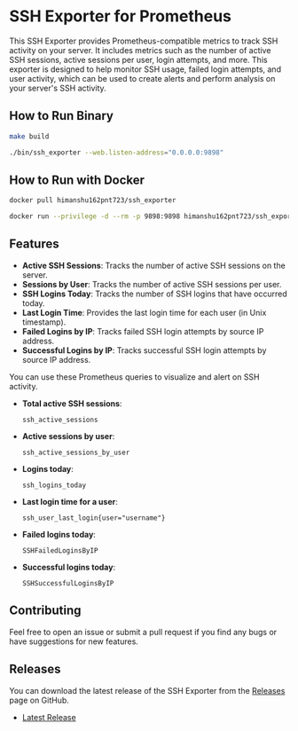 # SSH Exporter for Prometheus

This SSH Exporter provides Prometheus-compatible metrics to track SSH activity on your server. It includes metrics such as the number of active SSH sessions, active sessions per user, login attempts, and more. This exporter is designed to help monitor SSH usage, failed login attempts, and user activity, which can be used to create alerts and perform analysis on your server's SSH activity.

## How to Run Binary

```bash
make build
```

```bash
./bin/ssh_exporter --web.listen-address="0.0.0.0:9898"
```

## How to Run with Docker

```bash
docker pull himanshu162pnt723/ssh_exporter
```
```bash
docker run --privilege -d --rm -p 9898:9898 himanshu162pnt723/ssh_exporter
```
## Features

- **Active SSH Sessions**: Tracks the number of active SSH sessions on the server.
- **Sessions by User**: Tracks the number of active SSH sessions per user.
- **SSH Logins Today**: Tracks the number of SSH logins that have occurred today.
- **Last Login Time**: Provides the last login time for each user (in Unix timestamp).
- **Failed Logins by IP**: Tracks failed SSH login attempts by source IP address.
- **Successful Logins by IP**: Tracks successful SSH login attempts by source IP address.

You can use these Prometheus queries to visualize and alert on SSH activity.

- **Total active SSH sessions**:

    ```promQL
    ssh_active_sessions
    ```

- **Active sessions by user**:

    ```promQL
    ssh_active_sessions_by_user
    ```

- **Logins today**:

    ```promQL
    ssh_logins_today
    ```

- **Last login time for a user**:

    ```promQL
    ssh_user_last_login{user="username"}
    ```

- **Failed logins today**:

    ```promQL
    SSHFailedLoginsByIP
    ```

- **Successful logins today**:

    ```promQL
    SSHSuccessfulLoginsByIP
    ```

## Contributing

Feel free to open an issue or submit a pull request if you find any bugs or have suggestions for new features.

## Releases

You can download the latest release of the SSH Exporter from the [Releases](https://github.com/Himanshu-216/ssh_exporter/releases) page on GitHub.

- [Latest Release](https://github.com/Himanshu-216/ssh_exporter/releases/latest)






